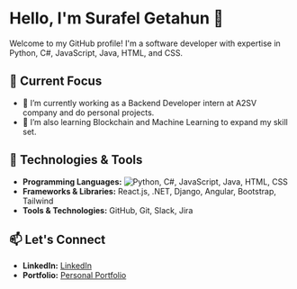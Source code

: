# Hello, I'm Surafel Getahun 👋

Welcome to my GitHub profile! I'm a software developer with expertise in Python, C#, JavaScript, Java, HTML, and CSS. 

## 🌱 Current Focus

- 🔭 I’m currently working as a Backend Developer intern at A2SV company and do personal projects.
- 🌱 I’m also learning Blockchain and Machine Learning to expand my skill set.


## 🔧 Technologies & Tools

- **Programming Languages:**  ![Python](https://img.shields.io/badge/Python-3776AB?style=for-the-badge&logo=python&logoColor=white), C#, JavaScript, Java, HTML, CSS
- **Frameworks & Libraries:** React.js, .NET, Django, Angular, Bootstrap, Tailwind
- **Tools & Technologies:** GitHub, Git, Slack, Jira

 
## 📫 Let's Connect

- **LinkedIn:** [LinkedIn](https://www.linkedin.com/in/surafel-getahun-3a8344235/)
- **Portfolio:** [Personal Portfolio](https://surafel-portfolio.vercel.app/)


 

 
 
